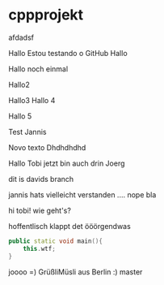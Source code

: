 # cppprojekt

afdadsf

Hallo
Estou testando o GitHub
Hallo

Hallo noch einmal

Hallo2

Hallo3
Hallo 4

Hallo 5

Test Jannis


Novo texto
Dhdhdhdhd

Hallo Tobi jetzt bin auch drin
Joerg




dit is davids branch

jannis hats vielleicht verstanden .... nope
bla

hi tobi! wie geht's?

hoffentlisch klappt det
ööörgendwas

``` c++
public static void main(){
	this.wtf;
}
```

joooo =)
GrüßliMüsli aus Berlin :)
master
